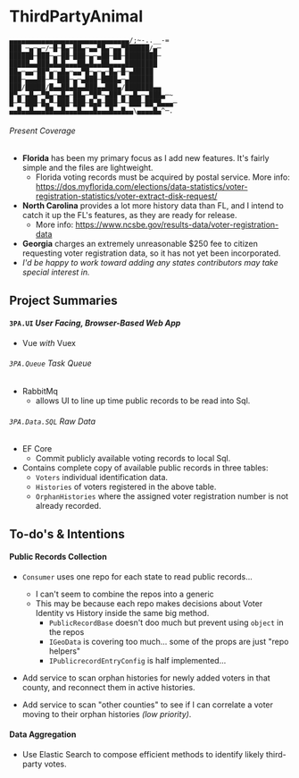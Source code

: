 # ThirdPartyAnimal
```
▄▄▄▄▄▄▄▄▄▄▄▄▄▄▄▄▄▄▄▄▄▄▄▄▄▄▄▄▄▄/;~-..__-=
███ ─▄─▄─/─█─█▄─██▄─▄▄▀█▄─▄▄▀██████/▄─
██████─███─▄─██─███─▄─▄██─██─████████─
█████▄▄███▄█▄█▄▄▄██▄█▄▄██▄▄▄▄████████
██▄─▄▄─██▀▄─▄█▄─▄▄▀█─▄─▄─█▄─█─▄█████
███─▄▄▄██─▀─███─▄─▄███─████▄─▄██████
███/█████/█▄▄██▄█▄▄███▄▄███▄/███████▄▄
█▀▄─▄█▄─▀█▄─▄█▄─██▄─▀█▀─▄██▀▄─▄█▄─▄███▄─~
█─▀─███─█▄▀─███─███─█▄█─███─▀─███─██▀█▄▄▄─
▄▄█▄▄█▄▄▄██▄▄█▄▄▄█▄▄▄█▄▄▄█▄▄█▄▄\▄▄▄▄█▄^─.
```

###### Present Coverage
- **Florida** has been my primary focus as I add new features.  It's fairly simple and the files are lightweight.
    - Florida voting records must be acquired by postal service.  More info: https://dos.myflorida.com/elections/data-statistics/voter-registration-statistics/voter-extract-disk-request/
- **North Carolina** provides a lot more history data than FL, and I intend to catch it up the FL's features, as they are ready for release.  
    - More info: https://www.ncsbe.gov/results-data/voter-registration-data
- **Georgia** charges an extremely unreasonable $250 fee to citizen requesting voter registration data, so it has not yet been incorporated.  
- *I'd be happy to work toward adding any states contributors may take special interest in.*
    
## Project Summaries
#### `3PA.UI` _User Facing, Browser-Based Web App_
- Vue _with_ Vuex

###### `3PA.Queue` _Task Queue_
- RabbitMq 
    - allows UI to line up time public records to be read into Sql.

###### `3PA.Data.SQL` _Raw Data_
- EF Core 
    - Commit publicly available voting records to local Sql.
- Contains complete copy of available public records in three tables:
    - `Voters` individual identification data.
    - `Histories` of voters registered in the above table.
    - `OrphanHistories` where the assigned voter registration number is not already recorded.  

## To-do's & Intentions
#### Public Records Collection
- `Consumer` uses one repo for each state to read public records...
    - I can't seem to combine the repos into a generic
    - This may be because each repo makes decisions about Voter Identity vs History inside the same big method.
        - `PublicRecordBase` doesn't doo much but prevent using `object` in the repos
        - `IGeoData` is covering too much... some of the props are just "repo helpers"
        - `IPublicrecordEntryConfig` is half implemented...
    
    
    
- Add service to scan orphan histories for newly added voters in that county, and reconnect them in active histories.
- Add service to scan "other counties" to see if I can correlate a voter moving to their orphan histories *(low priority)*.

#### Data Aggregation
- Use Elastic Search to compose efficient methods to identify likely third-party votes.

    
